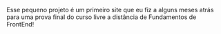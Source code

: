 Esse pequeno projeto é um primeiro site que eu fiz a alguns meses atrás
para uma prova final do curso livre a distância de Fundamentos de FrontEnd!
